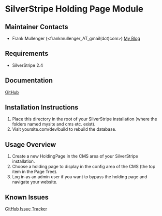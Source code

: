 SilverStripe Holding Page Module
================================

Maintainer Contacts
-------------------
*  Frank Mullenger (<frankmullenger_AT_gmail(dot)com>)
   [My Blog](http://deadlytechnology.com)

Requirements
------------
* SilverStripe 2.4

Documentation
-------------
[GitHub](https://github.com/frankmullenger/silverstripe-holdingpage)

Installation Instructions
-------------------------
1. Place this directory in the root of your SilverStripe installation (where the folders named mysite and cms etc. exist).
2. Visit yoursite.com/dev/build to rebuild the database.

Usage Overview
--------------
1. Create a new HoldingPage in the CMS area of your SilverStripe installation.
2. Choose a holding page to display in the config area of the CMS (the top item in the Page Tree).
3. Log in as an admin user if you want to bypass the holding page and navigate your website.

Known Issues
------------
[GitHub Issue Tracker](https://github.com/frankmullenger/silverstripe-holdingpage/issues)
